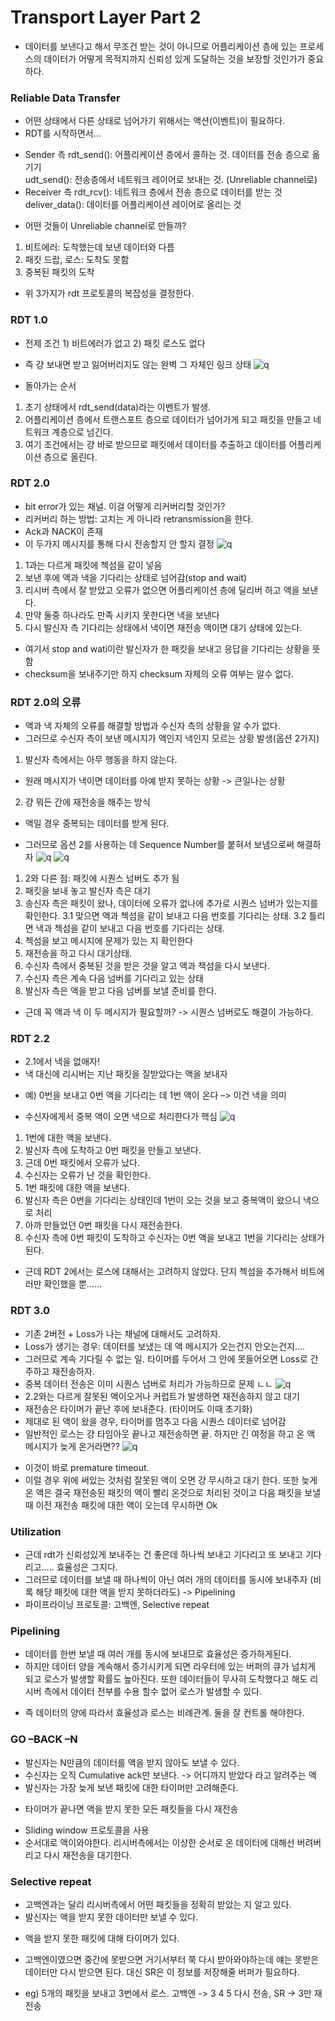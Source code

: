 # Transport Layer Part 2
* 데이터를 보낸다고 해서 무조건 받는 것이 아니므로 어플리케이션 층에 있는 프로세스의 데이터가 어떻게 목적지까지 신뢰성 있게 도달하는 것을 보장할 것인가가 중요하다.
### Reliable Data Transfer
* 어떤 상태에서 다른 상태로 넘어가기 위해서는 액션(이벤트)이 필요하다.
* RDT를 시작하면서…
- Sender 측
 rdt_send(): 어플리케이션 층에서 콜하는 것. 데이터를 전송 층으로 옮기기
<br> udt_send(): 전송층에서 네트워크 레이어로 보내는 것. (Unreliable channel로)
- Receiver 측
rdt_rcv(): 네트워크 층에서 전송 층으로 데이터를 받는 것
<br> deliver_data(): 데이터를 어플리케이션 레이어로 올리는 것
* 어떤 것들이 Unreliable channel로 만들까?
1. 비트에러: 도착했는데 보낸 데이터와 다름
2. 패킷 드랍, 로스: 도착도 못함
3. 중복된 패킷의 도착
- 위 3가지가 rdt 프로토콜의 복잡성을 결정한다.
### RDT 1.0
* 전제 조건 1) 비트에러가 없고 2) 패킷 로스도 없다
- 즉 걍 보내면 받고 잃어버리지도 않는 완벽 그 자체인 링크 상태
![q]( https://raw.githubusercontent.com/HongYooCho/Network/master/Photo/rdt1.0.PNG)
 
* 돌아가는 순서
1. 초기 상태에서 rdt_send(data)라는 이벤트가 발생.
2. 어플리케이션 층에서 트랜스포트 층으로 데이터가 넘어가게 되고 패킷을 만들고 네트워크 계층으로 넘긴다.
3. 여기 조건에서는 걍 바로 받으므로 패킷에서 데이터를 추출하고 데이터를 어플리케이션 층으로 올린다.
### RDT 2.0
* bit error가 있는 채널. 이걸 어떻게 리커버리할 것인가?
* 리커버리 하는 방법: 고치는 게 아니라 retransmission을 한다.
* Ack과 NACK이 존재
* 이 두가지 메시지를 통해 다시 전송할지 안 할지 결정
![q]( https://raw.githubusercontent.com/HongYooCho/Network/master/Photo/rdt2.0.PNG)
1. 1과는 다르게 패킷에 첵섬을 같이 넣음
2. 보낸 후에 액과 낵을 기다리는 상태로 넘어감(stop and wait)
3. 리시버 측에서 잘 받았고 오류가 없으면 어플리케이션 층에 딜리버 하고 액을 보낸다.
4. 만약 둘중 하나라도 만족 시키지 못한다면 낵을 보낸다
5. 다시 발신자 측 기다리는 상태에서 낵이면 재전송 액이면 대기 상태에 있는다.
- 여기서 stop and wati이란 발신자가 한 패킷을 보내고 응답을 기다리는 상황을 뜻함
- checksum을 보내주기만 하지 checksum 자체의 오류 여부는 알수 없다.
### RDT 2.0의 오류
* 액과 낵 자체의 오류를 해결할 방법과 수신자 측의 상황을 알 수가 없다.
* 그러므로 수신자 측이 보낸 메시지가 액인지 낵인지 모르는 상황 발생(옵션 2가지)
1. 발신자 측에서는 아무 행동을 하지 않는다.
- 원래 메시지가 낵이면 데이터를 아예 받지 못하는 상황 -> 큰일나는 상황
2. 걍 뭐든 간에 재전송을 해주는 방식
- 액일 경우 중복되는 데이터를 받게 된다.
* 그러므로 옵션 2를 사용하는 데 Sequence Number를 붙혀서 보냄으로써 해결하자
 ![q]( https://raw.githubusercontent.com/HongYooCho/Network/master/Photo/rdt2.1.PNG)
![q]( https://raw.githubusercontent.com/HongYooCho/Network/master/Photo/rdt2.1.1.PNG)

1. 2와 다른 점: 패킷에 시퀀스 넘버도 추가 됨
2. 패킷을 보내 놓고 발신자 측은 대기
3. 송신자 측은 패킷이 왔나, 데이터에 오류가 없나에 추가로 시퀀스 넘버가 있는지를 확인한다.
3.1 맞으면 액과 첵섬을 같이 보내고 다음 번호를 기다리는 상태.
3.2 틀리면 낵과 첵섬을 같이 보내고 다음 번호를 기다리는 상태.
4. 첵섬을 보고 메시지에 문제가 있는 지 확인한다
5. 재전송을 하고 다시 대기상태.
6. 수신자 측에서 중복된 것을 받은 것을 알고 액과 책섬을 다시 보낸다.
7. 수신자 측은 계속 다음 넘버를 기다리고 있는 상태
8. 발신자 측은 액을 받고 다음 넘버를 보낼 준비를 한다.
- 근데 꼭 액과 낵 이 두 메시지가 필요할까? -> 시퀀스 넘버로도 해결이 가능하다.
### RDT 2.2
* 2.1에서 낵을 없애자!
* 낵 대신에 리시버는 지난 패킷을 잘받았다는 액을 보내자
- 예) 0번을 보내고 0번 액을 기다리는 데 1번 액이 온다 –> 이건 낵을 의미
* 수신자에게서 중복 액이 오면 낵으로 처리한다가 핵심
![q]( https://raw.githubusercontent.com/HongYooCho/Network/master/Photo/rdt2.2.PNG)
1. 1번에 대한 액을 보낸다.
2. 발신자 측에 도착하고 0번 패킷을 만들고 보낸다.
3. 근데 0번 패킷에서 오류가 났다.
4. 수신자는 오류가 난 것을 확인한다.
5. 1번 패킷에 대한 액을 보낸다.
6. 발신자 측은 0번을 기다리는 상태인데 1번이 오는 것을 보고 중복액이 왔으니 낵으로 처리
7. 아까 만들었던 0번 패킷을 다시 재전송한다.
8. 수신자 측에 0번 패킷이 도착하고 수신자는 0번 액을 보내고 1번을 기다리는 상태가 된다.
- 근데 RDT 2에서는 로스에 대해서는 고려하지 않았다. 단지 첵섬을 추가해서 비트에러만 확인했을 뿐……
### RDT 3.0
* 기존 2버전 + Loss가 나는 채널에 대해서도 고려하자.
* Loss가 생기는 경우: 데이터를 보냈는 데 액 메시지가 오는건지 안오는건지….
* 그러므로 계속 기다릴 수 없는 일. 타이머를 두어서 그 안에 못들어오면 Loss로 간주하고 재전송하자.
* 중복 데이터 전송은 이미 시퀀스 넘버로 처리가 가능하므로 문제 ㄴㄴ
![q]( https://raw.githubusercontent.com/HongYooCho/Network/master/Photo/rdt3.0.PNG)
* 2.2와는 다르게 잘못된 액이오거나 커럽트가 발생하면 재전송하지 않고 대기
* 재전송은 타이머가 끝난 후에 보내준다. (타이머도 이때 초기화)
* 제대로 된 액이 왔을 경우, 타이머를 멈추고 다음 시퀀스 데이터로 넘어감
* 일반적인 로스는 걍 타임아웃 끝나고 재전송하면 끝. 하지만 긴 여정을 하고 온 액 메시지가 늦게 온거라면??
![q]( https://raw.githubusercontent.com/HongYooCho/Network/master/Photo/rdtp3.0.PNG)
- 이것이 바로 premature timeout.
- 이럴 경우 위에 써있는 것처럼 잘못된 액이 오면 걍 무시하고 대기 한다. 또한 늦게 온 액은 결국 재전송된 패킷의 액이 빨리 온것으로 처리된 것이고 다음 패킷을 보낼 때 이전 재전송 패킷에 대한 액이 오는데 무시하면 Ok
### Utilization
* 근데 rdt가 신뢰성있게 보내주는 건 좋은데 하나씩 보내고 기다리고 또 보내고 기다리고….. 효율성은 그지다.
* 그러므로 데이터를 보낼 때 하나씩이 아닌 여러 개의 데이터를 동시에 보내주자 (비록 해당 패킷에 대한 액을 받지 못하더라도) -> Pipelining
* 파이프라이닝 프로토콜: 고백엔, Selective repeat
### Pipelining
* 데이터를 한번 보낼 때 여러 개를 동시에 보내므로 효율성은 증가하게된다.
* 하지만 데이터 양을 계속해서 증가시키게 되면 라우터에 있는 버퍼의 큐가 넘치게 되고 로스가 발생할 확률도 높아진다. 또한 데이터들이 무사히 도착했다고 해도 리시버 측에서 데이터 전부를 수용 할수 없어 로스가 발생할 수 있다.
- 즉 데이터의 양에 따라서 효율성과 로스는 비례관계. 둘을 잘 컨트롤 해야한다.
### GO –BACK –N
* 발신자는 N만큼의 데이터를 액을 받지 않아도 보낼 수 있다.
* 수신자는 오직 Cumulative ack만 보낸다. -> 어디까지 받았다 라고 알려주는 액
* 발신자는 가장 늦게 보낸 패킷에 대한 타이머만 고려해준다.
- 타이머가 끝나면 액을 받지 못한 모든 패킷들을 다시 재전송
* Sliding window 프로토콜을 사용
* 순서대로 액이와야한다. 리시버측에서는 이상한 순서로 온 데이터에 대해선 버려버리고 다시 재전송을 대기한다.
### Selective repeat
* 고백엔과는 달리 리시버측에서 어떤 패킷들을 정확히 받았는 지 알고 있다.
* 발신자는 액을 받지 못한 데이터만 보낼 수 있다.
- 액을 받지 못한 패킷에 대해 타이머가 있다.
* 고백엔이였으면 중간에 못받으면 거기서부터 쭉 다시 받아와야하는데 얘는 못받은 데이터만 다시 받으면 된다. 대신 SR은 이 정보를 저장해줄 버퍼가 필요하다.
- eg) 5개의 패킷을 보내고 3번에서 로스. 고백엔 -> 3 4 5 다시 전송, SR -> 3만 재전송
